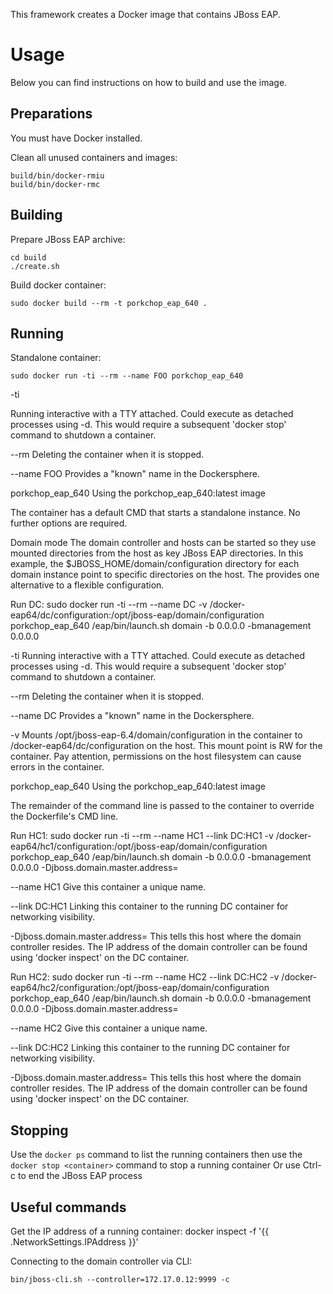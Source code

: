 This framework creates a Docker image that contains JBoss EAP.

# Usage

Below you can find instructions on how to build and use the image.

## Preparations

You must have Docker installed. 

Clean all unused containers and images: 

	build/bin/docker-rmiu
	build/bin/docker-rmc

## Building

Prepare JBoss EAP archive:

	cd build
	./create.sh

Build docker container:

	sudo docker build --rm -t porkchop_eap_640 .

## Running

Standalone container:

	sudo docker run -ti --rm --name FOO porkchop_eap_640

-ti 

Running interactive with a TTY attached.  Could execute as detached processes using -d.  This would require a subsequent 'docker stop' command to shutdown a container.

--rm
Deleting the container when it is stopped.

--name FOO
Provides a "known" name in the Dockersphere.

porkchop_eap_640
Using the porkchop_eap_640:latest image

The container has a default CMD that starts a standalone instance.  No further options are required.


Domain mode
The domain controller and hosts can be started so they use mounted directories from the host as key JBoss EAP directories.
In this example, the $JBOSS_HOME/domain/configuration directory for each domain instance point to specific directories on the host.
The provides one alternative to a flexible configuration.

Run DC:
	sudo docker run -ti --rm --name DC -v /docker-eap64/dc/configuration:/opt/jboss-eap/domain/configuration porkchop_eap_640 /eap/bin/launch.sh domain -b 0.0.0.0 -bmanagement 0.0.0.0

-ti
Running interactive with a TTY attached.  Could execute as detached processes using -d.  This would require a subsequent 'docker stop' command to shutdown a container.

--rm
Deleting the container when it is stopped.

--name DC
Provides a "known" name in the Dockersphere.

-v
Mounts /opt/jboss-eap-6.4/domain/configuration in the container to /docker-eap64/dc/configuration on the host.  This mount point is RW for the container.  Pay attention, permissions on the host filesystem can cause errors in the container.

porkchop_eap_640
Using the porkchop_eap_640:latest image

The remainder of the command line is passed to the container to override the Dockerfile's CMD line.


Run HC1:
	sudo docker run -ti --rm --name HC1 --link DC:HC1 -v /docker-eap64/hc1/configuration:/opt/jboss-eap/domain/configuration porkchop_eap_640 /eap/bin/launch.sh domain -b 0.0.0.0 -bmanagement 0.0.0.0 -Djboss.domain.master.address=<IPofDC>

--name HC1
Give this container a unique name.

--link DC:HC1
Linking this container to the running DC container for networking visibility.

-Djboss.domain.master.address=<IPofDC>
This tells this host where the domain controller resides.  The IP address of the domain controller can be found using 'docker inspect' on the DC container.


Run HC2:
	sudo docker run -ti --rm --name HC2 --link DC:HC2 -v /docker-eap64/hc2/configuration:/opt/jboss-eap/domain/configuration porkchop_eap_640 /eap/bin/launch.sh domain -b 0.0.0.0 -bmanagement 0.0.0.0 -Djboss.domain.master.address=<IPofDC>

--name HC2
Give this container a unique name.

--link DC:HC2
Linking this container to the running DC container for networking visibility.

-Djboss.domain.master.address=<IPofDC>
This tells this host where the domain controller resides.  The IP address of the domain controller can be found using 'docker inspect' on the DC container.

## Stopping

Use the `docker ps` command to list the running containers then use the `docker stop <container>` command to stop a running container
Or use Ctrl-c to end the JBoss EAP process

## Useful commands

Get the IP address of a running container:
    docker inspect -f '{{ .NetworkSettings.IPAddress }}' <container-name or ID>

Connecting to the domain controller via CLI:

    bin/jboss-cli.sh --controller=172.17.0.12:9999 -c
